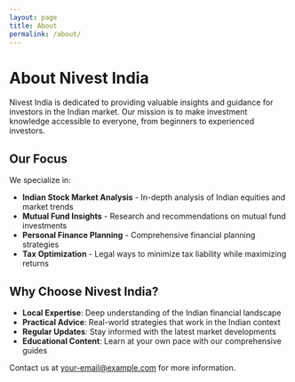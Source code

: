 ```yaml
---
layout: page
title: About
permalink: /about/
---
```


# About Nivest India

Nivest India is dedicated to providing valuable insights and guidance for investors in the Indian market. Our mission is to make investment knowledge accessible to everyone, from beginners to experienced investors.

## Our Focus

We specialize in:

- **Indian Stock Market Analysis** - In-depth analysis of Indian equities and market trends
- **Mutual Fund Insights** - Research and recommendations on mutual fund investments
- **Personal Finance Planning** - Comprehensive financial planning strategies
- **Tax Optimization** - Legal ways to minimize tax liability while maximizing returns

## Why Choose Nivest India?

- **Local Expertise**: Deep understanding of the Indian financial landscape
- **Practical Advice**: Real-world strategies that work in the Indian context
- **Regular Updates**: Stay informed with the latest market developments
- **Educational Content**: Learn at your own pace with our comprehensive guides

Contact us at [your-email@example.com](mailto:your-email@example.com) for more information.
